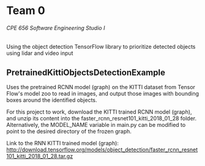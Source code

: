 # Team 0
###### CPE 656 Software Engineering Studio I

Using the object detection TensorFlow library to prioritize detected objects using lidar and video input

##  PretrainedKittiObjectsDetectionExample

Uses the pretrained RCNN model (graph) on the KITTI dataset from Tensor Flow's model zoo to read in images, and output those images with 
bounding boxes around the identified objects.

For this project to work, download the KITTI trained RCNN model (graph), and unzip its content into the faster_rcnn_resnet101_kitti_2018_01_28 folder.
Alternatively, the MODEL_NAME variable in main.py can be modified to point to the desired directory of the frozen graph.

Link to the RNN KITTI trained model (graph): http://download.tensorflow.org/models/object_detection/faster_rcnn_resnet101_kitti_2018_01_28.tar.gz